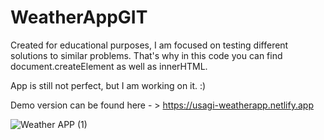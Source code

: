 # WeatherAppGIT
Created for educational purposes, I am focused on testing different solutions to similar problems.
That's why in this code you can find document.createElement as well as innerHTML.

App is still not perfect, but I am working on it. :)

Demo version can be found here - > https://usagi-weatherapp.netlify.app

![Weather APP (1)](https://user-images.githubusercontent.com/99666752/227277212-627bd794-30b2-46f5-8002-5c12683d2866.png)
